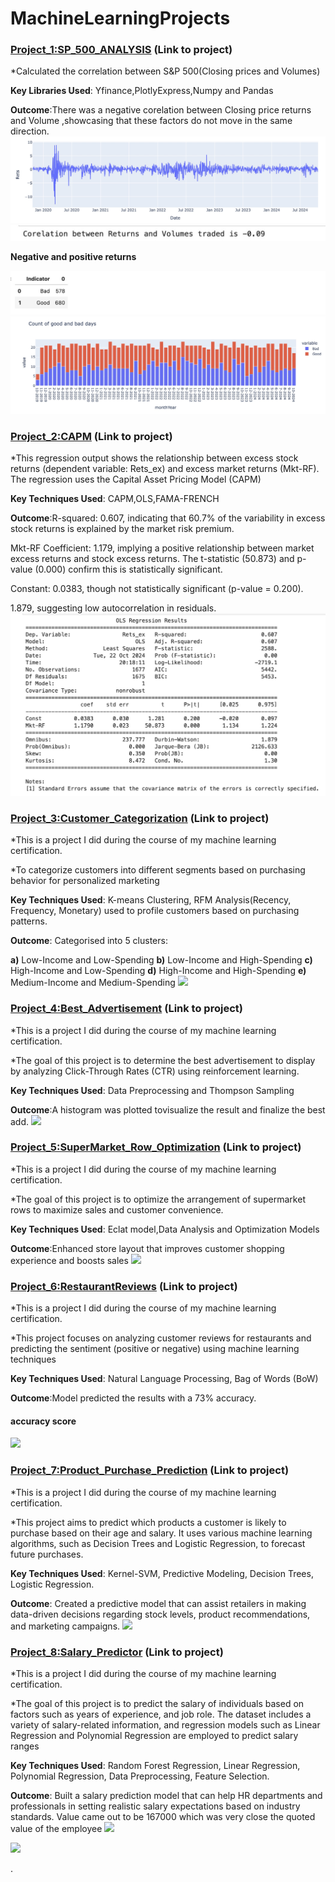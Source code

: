 # MachineLearningProjects

### [Project_1:SP_500_ANALYSIS](https://github.com/PRANAVKUMAR183/SP_500_ANALYSIS) (Link to project)

*Calculated the correlation between S&amp;P 500(Closing prices and Volumes)

**Key Libraries Used**: Yfinance,PlotlyExpress,Numpy and Pandas

**Outcome**:There was a negative corelation between Closing price returns and Volume ,showcasing that these factors do not move in the same direction.
![](Relationship.jpeg)
![](Corelation.jpeg)

**Negative and positive returns**

![](Countcount.jpeg)
![](Goodbadgraph.jpeg)


### [Project_2:CAPM](https://github.com/PRANAVKUMAR183/CAPM) (Link to project)

*This regression output shows the relationship between excess stock returns (dependent variable: Rets_ex) and excess market returns (Mkt-RF). The regression uses the Capital Asset Pricing Model (CAPM)

**Key Techniques Used**: CAPM,OLS,FAMA-FRENCH

**Outcome**:R-squared: 0.607, indicating that 60.7% of the variability in excess stock returns is explained by the market risk premium.

Mkt-RF Coefficient: 1.179, implying a positive relationship between market excess returns and stock excess returns. The t-statistic (50.873) and p-value (0.000) confirm this is statistically significant.

Constant: 0.0383, though not statistically significant (p-value = 0.200).

1.879, suggesting low autocorrelation in residuals.
![](CAMP.jpeg)


### [Project_3:Customer_Categorization](https://github.com/PRANAVKUMAR183/Customer_Categorization) (Link to project)

*This is a project I did during the course of my machine learning certification.

*To categorize customers into different segments based on purchasing behavior for personalized marketing

**Key Techniques Used**: K-means Clustering, RFM Analysis(Recency, Frequency, Monetary) used to profile customers based on purchasing patterns.

**Outcome**: Categorised into 5 clusters:
  
  **a)** Low-Income and Low-Spending 
  **b)** Low-Income and High-Spending
  **c)** High-Income and Low-Spending 
  **d)** High-Income and High-Spending 
  **e)** Medium-Income and Medium-Spending
![](K-Means.png)


### [Project_4:Best_Advertisement](https://github.com/PRANAVKUMAR183/Best_Advertisement) (Link to project)

*This is a project I did during the course of my machine learning certification.

*The goal of this project is to determine the best advertisement to display by analyzing Click-Through Rates (CTR) using reinforcement learning.

**Key Techniques Used**: Data Preprocessing and Thompson Sampling

**Outcome**:A histogram was plotted tovisualize the result and finalize the best add.
![](ADS.png)



### [Project_5:SuperMarket_Row_Optimization](https://github.com/PRANAVKUMAR183/SuperMarket_Row_Optimization) (Link to project)

*This is a project I did during the course of my machine learning certification.

*The goal of this project is to optimize the arrangement of supermarket rows to maximize sales and customer convenience.

**Key Techniques Used**: Eclat model,Data Analysis and Optimization Models

**Outcome**:Enhanced store layout that improves customer shopping experience and boosts sales
![](supermarket.png)


### [Project_6:RestaurantReviews](https://github.com/PRANAVKUMAR183/RestaurantReviews) (Link to project)

*This is a project I did during the course of my machine learning certification.

*This project focuses on analyzing customer reviews for restaurants and predicting the sentiment (positive or negative) using machine learning techniques

**Key Techniques Used**: Natural Language Processing, Bag of Words (BoW)

**Outcome**:Model predicted the results with a 73% accuracy.
#### accuracy score
![](accuracy_score.png)


### [Project_7:Product_Purchase_Prediction](https://github.com/PRANAVKUMAR183/Product_Purchase_Prediction) (Link to project)

*This is a project I did during the course of my machine learning certification.

*This project aims to predict which products a customer is likely to purchase based on their age and salary. It uses various machine learning algorithms, such as Decision Trees and Logistic Regression, to forecast future purchases.

**Key Techniques Used**: Kernel-SVM, Predictive Modeling, Decision Trees, Logistic Regression.

**Outcome**: Created a predictive model that can assist retailers in making data-driven decisions regarding stock levels, product recommendations, and marketing campaigns.
![](Kernel-SVM.png)


### [Project_8:Salary_Predictor](https://github.com/PRANAVKUMAR183/Salary_Predictor) (Link to project)

*This is a project I did during the course of my machine learning certification.

*The goal of this project is to predict the salary of individuals based on factors such as years of experience, and job role. The dataset includes a variety of salary-related information, and regression models such as Linear Regression and Polynomial Regression are employed to predict salary ranges

**Key Techniques Used**: Random Forest Regression, Linear Regression, Polynomial Regression, Data Preprocessing, Feature Selection.

**Outcome**: Built a salary prediction model that can help HR departments and professionals in setting realistic salary expectations based on industry standards.
Value came out to be 167000 which was very close the quoted value of the employee
![](Simple_Linear_Regression.png)

![](Predicted_salary.png)

.









